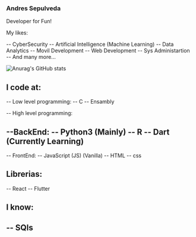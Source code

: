 ### Andres Sepulveda ####

Developer for Fun!




My likes:

-- CyberSecurity
-- Artificial Intelligence (Machine Learning)
-- Data Analytics
-- Movil Development
-- Web Development
-- Sys Administartion
-- And many more...




![Anurag's GitHub stats](https://github-readme-stats.vercel.app/api?username=gateway17&show_icons=true&theme=vue-dark)


## I code at:

-- Low level programming:
-- C
-- Ensambly

-- High level programming:

--BackEnd:
-- Python3 (Mainly)
-- R
-- Dart (Currently Learning)
-- 


-- FrontEnd:
-- JavaScript (JS) (Vanilla)
-- HTML
-- css

## Librerias:
-- React
-- Flutter



## I know:

-- SQls
-- 



